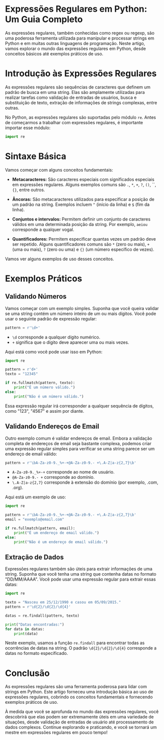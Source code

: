 
# Expressões Regulares em Python: Um Guia Completo

As expressões regulares, também conhecidas como regex ou regexp, são uma poderosa ferramenta utilizada para manipular e processar strings em Python e em muitas outras linguagens de programação. Neste artigo, vamos explorar o mundo das expressões regulares em Python, desde conceitos básicos até exemplos práticos de uso.

# Introdução às Expressões Regulares

As expressões regulares são sequências de caracteres que definem um padrão de busca em uma string. Elas são amplamente utilizadas para realizar tarefas como validação de entradas de usuários, busca e substituição de texto, extração de informações de strings complexas, entre outras.

No Python, as expressões regulares são suportadas pelo módulo `re`. Antes de começarmos a trabalhar com expressões regulares, é importante importar esse módulo:

```python
import re
```

# Sintaxe Básica

Vamos começar com alguns conceitos fundamentais:

-  **Metacaracteres:** São caracteres especiais com significados especiais em expressões regulares. Alguns exemplos comuns são `.`, `*`, `+`, `?`, `()`, ``, `{}`, entre outros.

-  **Âncoras:** São metacaracteres utilizados para especificar a posição de um padrão na string. Exemplos incluem `^` (início da linha) e `$` (fim da linha).

-  **Conjuntos e intervalos:** Permitem definir um conjunto de caracteres válidos em uma determinada posição da string. Por exemplo, `aeiou` corresponde a qualquer vogal.

-  **Quantificadores:** Permitem especificar quantas vezes um padrão deve ser repetido. Alguns quantificadores comuns são `*` (zero ou mais), `+` (uma ou mais), `?` (zero ou uma) e `{}` (um número específico de vezes).

Vamos ver alguns exemplos de uso desses conceitos.

# Exemplos Práticos

## Validando Números

Vamos começar com um exemplo simples. Suponha que você queira validar se uma string contém um número inteiro de um ou mais dígitos. Você pode usar o seguinte padrão de expressão regular:

```python
pattern = r'\d+'
```

-  `\d` corresponde a qualquer dígito numérico.
-  `+` significa que o dígito deve aparecer uma ou mais vezes.

Aqui está como você pode usar isso em Python:

```python
import re

pattern = r'd+'
texto = "12345"

if re.fullmatch(pattern, texto):
    print("É um número válido.")
else:
    print("Não é um número válido.")
```

Essa expressão regular irá corresponder a qualquer sequência de dígitos, como \"123\", \"4567\" e assim por diante.

## Validando Endereços de Email

Outro exemplo comum é validar endereços de email. Embora a validação completa de endereços de email seja bastante complexa, podemos criar uma expressão regular simples para verificar se uma string parece ser um endereço de email válido:

```python
pattern = r'\bA-Za-z0-9._%+-+@A-Za-z0-9.- +\.A-Z|a-z{2,7}\b'
```

-  `A-Za-z0-9._%+-+` corresponde ao nome de usuário.
-  `@A-Za-z0-9.- +` corresponde ao domínio.
-  `\.A-Z|a-z{2,7}` corresponde à extensão do domínio (por exemplo, .com, .org).

Aqui está um exemplo de uso:

```python
import re

pattern = r'\bA-Za-z0-9._%+-+@A-Za-z0-9.- +\.A-Z|a-z{2,7}\b'
email = "exemplo@email.com"

if re.fullmatch(pattern, email):
    print("É um endereço de email válido.")
else:
    print("Não é um endereço de email válido.")
```

## Extração de Dados

Expressões regulares também são úteis para extrair informações de uma string. Suponha que você tenha uma string que contenha datas no formato \"DD/MM/AAAA\". Você pode usar uma expressão regular para extrair essas datas:

```python
import re

texto = "Nasceu em 25/12/1990 e casou em 05/09/2015."
pattern = r'\d{2}/\d{2}/\d{4}'

datas = re.findall(pattern, texto)

print("Datas encontradas:")
for data in datas:
    print(data)
```

Neste exemplo, usamos a função `re.findall` para encontrar todas as ocorrências de datas na string. O padrão `\d{2}/\d{2}/\d{4}` corresponde a datas no formato especificado.

# Conclusão

As expressões regulares são uma ferramenta poderosa para lidar com strings em Python. Este artigo forneceu uma introdução básica ao uso de expressões regulares, cobrindo os conceitos fundamentais e fornecendo exemplos práticos de uso.

À medida que você se aprofunda no mundo das expressões regulares, você descobrirá que elas podem ser extremamente úteis em uma variedade de situações, desde validação de entradas de usuário até processamento de dados complexos. Continue explorando e praticando, e você se tornará um mestre em expressões regulares em pouco tempo!
